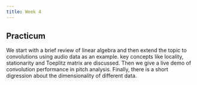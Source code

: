 ```yaml
---
title: Week 4
---
```



## Practicum

We start with a brief review of linear algebra and then extend the topic to convolutions using audio data as an example. key concepts like locality, stationarity and Toeplitz matrix are discussed. Then we give a live demo of convolution performance in pitch analysis. Finally, there is a short digression about the dimensionality of different data.
